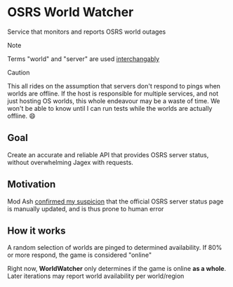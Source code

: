# OSRS World Watcher
Service that monitors and reports OSRS world outages

> [!Note]
> Terms "world" and "server" are used [interchangably](https://oldschool.runescape.wiki/w/Server)

> [!Caution]
> This all rides on the assumption that servers don't respond to pings when worlds are offline. If the host is responsible for multiple services, and not just hosting OS worlds, this whole endeavour may be a waste of time. We won't be able to know until I can run tests while the worlds are actually offline. 😄 

## Goal
Create an accurate and reliable API that provides OSRS server status, without overwhelming Jagex with requests.

## Motivation
Mod Ash [confirmed my suspicion](https://twitter.com/jagexash/status/1778147748614746203?s=61&t=xghr9cQv6o2eO4S6_hmg9w) that the official OSRS server status page is manually updated, and is thus prone to human error

## How it works
A random selection of worlds are pinged to determined availability. If 80% or more respond, the game is considered "online"

Right now, **WorldWatcher** only determines if the game is online **as a whole**. Later iterations may report world availability per world/region